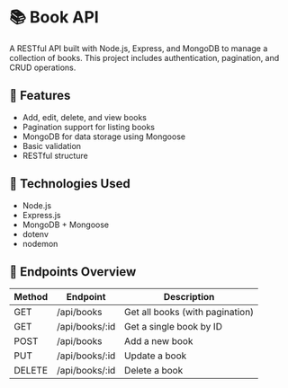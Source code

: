 # 📚 Book API

A RESTful API built with Node.js, Express, and MongoDB to manage a collection of books. This project includes authentication, pagination, and CRUD operations.

## 📌 Features

- Add, edit, delete, and view books
- Pagination support for listing books
- MongoDB for data storage using Mongoose
- Basic validation
- RESTful structure

## 🚀 Technologies Used

- Node.js
- Express.js
- MongoDB + Mongoose
- dotenv
- nodemon

## 🔐 Endpoints Overview

| Method | Endpoint         | Description           |
|--------|------------------|-----------------------|
| GET    | /api/books       | Get all books (with pagination) |
| GET    | /api/books/:id   | Get a single book by ID |
| POST   | /api/books       | Add a new book        |
| PUT    | /api/books/:id   | Update a book         |
| DELETE | /api/books/:id   | Delete a book         |


